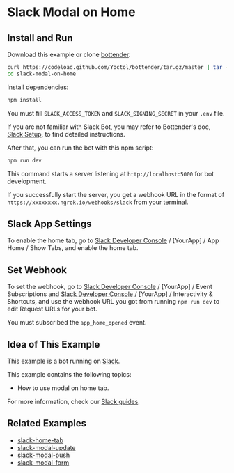 # Slack Modal on Home

## Install and Run

Download this example or clone [bottender](https://github.com/Yoctol/bottender).

```sh
curl https://codeload.github.com/Yoctol/bottender/tar.gz/master | tar -xz --strip=2 bottender-master/examples/slack-modal-on-home
cd slack-modal-on-home
```

Install dependencies:

```sh
npm install
```

You must fill `SLACK_ACCESS_TOKEN` and `SLACK_SIGNING_SECRET` in your `.env` file.

If you are not familiar with Slack Bot, you may refer to Bottender's doc, [Slack Setup](https://bottender.js.org/docs/channel-slack-setup), to find detailed instructions.

After that, you can run the bot with this npm script:

```sh
npm run dev
```

This command starts a server listening at `http://localhost:5000` for bot development.

If you successfully start the server, you get a webhook URL in the format of `https://xxxxxxxx.ngrok.io/webhooks/slack` from your terminal.

## Slack App Settings

To enable the home tab, go to [Slack Developer Console](https://api.slack.com/apps) / [YourApp] / App Home / Show Tabs, and enable the home tab.

## Set Webhook

To set the webhook, go to [Slack Developer Console](https://api.slack.com/apps) / [YourApp] / Event Subscriptions and [Slack Developer Console](https://api.slack.com/apps) / [YourApp] / Interactivity & Shortcuts, and use the webhook URL you got from running `npm run dev` to edit Request URLs for your bot.

You must subscribed the `app_home_opened` event.

## Idea of This Example

This example is a bot running on [Slack](https://slack.com/).

This example contains the following topics:

- How to use modal on home tab.

For more information, check our [Slack guides](https://bottender.js.org/docs/en/channel-slack-block-kit).

## Related Examples

- [slack-home-tab](../slack-home-tab)
- [slack-modal-update](../slack-modal-update)
- [slack-modal-push](../slack-modal-push)
- [slack-modal-form](../slack-modal-form)
